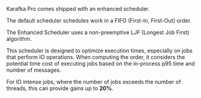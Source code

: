 Karafka Pro comes shipped with an enhanced scheduler.

The default scheduler schedules work in a FIFO (First-In, First-Out) order.

The Enhanced Scheduler uses a non-preemptive LJF (Longest Job First) algorithm.

This scheduler is designed to optimize execution times, especially on jobs that perform IO operations. When computing the order, it considers the potential time cost of executing jobs based on the in-process p95 time and number of messages.

For IO intense jobs, where the number of jobs exceeds the number of threads, this can provide gains up to **20%**.
